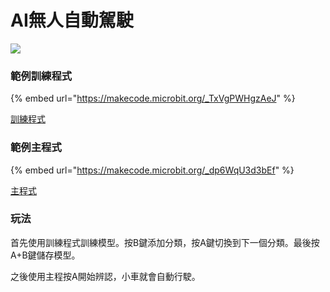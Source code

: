 # AI無人自動駕駛

![](https://kittenbothk.readthedocs.io/en/latest/\_images/koi\_1.jpg)

### 範例訓練程式

{% embed url="https://makecode.microbit.org/_TxVgPWHgzAeJ" %}

[訓練程式](https://makecode.microbit.org/\_TxVgPWHgzAeJ)

### 範例主程式

{% embed url="https://makecode.microbit.org/_dp6WqU3d3bEf" %}

[主程式](https://makecode.microbit.org/\_dp6WqU3d3bEf)

### 玩法

首先使用訓練程式訓練模型。按B鍵添加分類，按A鍵切換到下一個分類。最後按A+B鍵儲存模型。

之後使用主程按A開始辨認，小車就會自動行駛。
